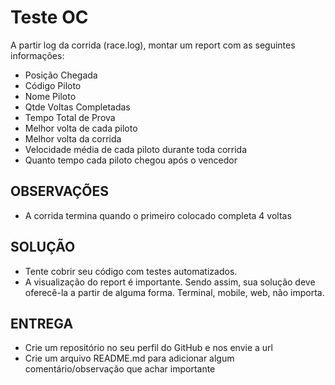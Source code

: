 # Teste OC

A partir log da corrida (race.log), montar um report com as seguintes informações:

* Posição Chegada
* Código Piloto
* Nome Piloto
* Qtde Voltas Completadas
* Tempo Total de Prova
* Melhor volta de cada piloto
* Melhor volta da corrida
* Velocidade média de cada piloto durante toda corrida
* Quanto tempo cada piloto chegou após o vencedor


## OBSERVAÇÕES

* A corrida termina quando o primeiro colocado completa 4 voltas


## SOLUÇÃO

* Tente cobrir seu código com testes automatizados.
* A visualização do report é importante. Sendo assim, sua solução deve oferecê-la a partir de alguma forma. Terminal, mobile, web, não importa.


## ENTREGA

* Crie um repositório no seu perfil do GitHub e nos envie a url
* Crie um arquivo README.md para adicionar algum comentário/observação que achar importante
